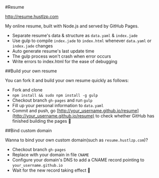 #Resume

http://resume.hustlzp.com

My online resume, built with Node.js and served by GitHub Pages.

* Separate resume's data & structure as `data.yaml` & `index.jade`
* Use gulp to compile `index.jade` to `index.html` whenever `data.yaml` or `index.jade` changes
* Auto generate resume's last update time
* The gulp process won't crash when error occurs
* Write errors to index.html for the ease of debugging

##Build your own resume

You can fork it and build your own resume quickly as follows:

* Fork and clone
* `npm install && sudo npm install -g gulp`
* Checkout branch `gh-pages` and run `gulp`
* Fill up your personal information to `data.yaml`
* Commit and push, go [http://your_username.github.io/resume](http://your_username.github.io/resume) to check whether GitHub has finished building the pages :beer:

##Bind custom domain

Wanna to bind your own custom domain(such as `resume.hustlzp.com`)?

* Checkout branch `gh-pages`
* Replace with your domain in file `CNAME`
* Configure your domain's DNS to add a CNAME record pointing to `your_username.github.io`
* Wait for the new record taking effect :beer:
